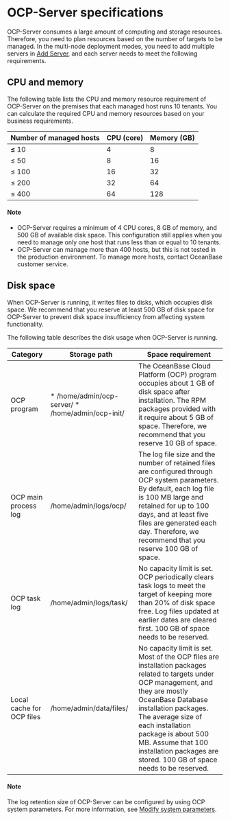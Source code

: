 # OCP-Server specifications

OCP-Server consumes a large amount of computing and storage resources. Therefore, you need to plan resources based on the number of targets to be managed. In the multi-node deployment modes, you need to add multiple servers in [Add Server](../../../200.prepare-the-deployment-environment/200.standardized-host.md), and each server needs to meet the following requirements.

## CPU and memory

The following table lists the CPU and memory resource requirement of OCP-Server on the premises that each managed host runs 10 tenants. You can calculate the required CPU and memory resources based on your business requirements.

| **Number of managed hosts** | **CPU (core)** | **Memory (GB)** |
|-----------------------------|----------------|-----------------|
| **≤** 10                    | 4              | 8               |
| ≤ 50                        | 8              | 16              |
| ≤ 100                       | 16             | 32              |
| ≤ 200                       | 32             | 64              |
| ≤ 400                       | 64             | 128             |

  <main id="notice" type='explain'>
    <h4>Note</h4>
    <ul>
    <li>OCP-Server requires a minimum of 4 CPU cores, 8 GB of memory, and 500 GB of available disk space. This configuration still applies when you need to manage only one host that runs less than or equal to 10 tenants.</li>
    <li>OCP-Server can manage more than 400 hosts, but this is not tested in the production environment. To manage more hosts, contact OceanBase customer service.</li>
    </ul>
  </main>

## Disk space

When OCP-Server is running, it writes files to disks, which occupies disk space. We recommend that you reserve at least 500 GB of disk space for OCP-Server to prevent disk space insufficiency from affecting system functionality.

The following table describes the disk usage when OCP-Server is running.

|       **Category** |  **Storage path**  |     **Space requirement**   |
|---------------------------|---|--|
| OCP program               | * /home/admin/ocp-server/   * /home/admin/ocp-init/    | The OceanBase Cloud Platform (OCP) program occupies about 1 GB of disk space after installation. The RPM packages provided with it require about 5 GB of space. Therefore, we recommend that you reserve 10 GB of space. |
| OCP main process log      | /home/admin/logs/ocp/     | The log file size and the number of retained files are configured through OCP system parameters.  By default, each log file is 100 MB large and retained for up to 100 days, and at least five files are generated each day. Therefore, we recommend that you reserve 100 GB of space.        |
| OCP task log              | /home/admin/logs/task/    | No capacity limit is set. OCP periodically clears task logs to meet the target of keeping more than 20% of disk space free. Log files updated at earlier dates are cleared first. 100 GB of space needs to be reserved.    |
| Local cache for OCP files | /home/admin/data/files/  | No capacity limit is set. Most of the OCP files are installation packages related to targets under OCP management, and they are mostly OceanBase Database installation packages. The average size of each installation package is about 500 MB. Assume that 100 installation packages are stored. 100 GB of space needs to be reserved. |

  <main id="notice" type='explain'>
    <h4>Note</h4>
    <p>The log retention size of OCP-Server can be configured by using OCP system parameters. For more information, see <a href="../../../../1600.system-management-features/300.manage-system-parameter/200.modify-system-parameters.md">Modify system parameters</a>.</p>
  </main>
